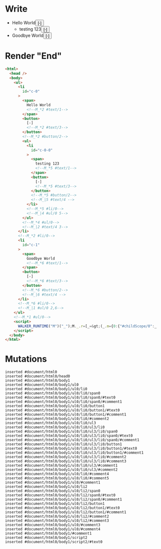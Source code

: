 # Write
  <ul><li id=c-0><span>Hello World<!--M_*2 #text/1--></span><button>[-]<!--M_*2 #text/3--></button><!--M_*2 #button/2--><ul><li id=c-0-0><span>testing 123<!--M_*5 #text/1--></span><button>[-]<!--M_*5 #text/3--></button><!--M_*5 #button/2--><!--M_|5 #text/4 --></li><!--M_*5 #li/0--><!--M_|4 #ul/0 5--></ul><!--M_*4 #ul/0--><!--M_|2 #text/4 3--></li><!--M_*2 #li/0--><li id=c-1><span>Goodbye World<!--M_*6 #text/1--></span><button>[-]<!--M_*6 #text/3--></button><!--M_*6 #button/2--><!--M_|6 #text/4 --></li><!--M_*6 #li/0--><!--M_|1 #ul/0 2,6--></ul><!--M_*1 #ul/0--><script>WALKER_RUNTIME("M")("_");M._.r=[_=>(_.m={0:{"#childScope/0":_.j={input:{comments:[_.b={text:"Hello World",comments:_.c=[_.e={text:"testing 123"}]},_.k={text:"Goodbye World"}]},"#ul/0(":new Map(_.a=[[0,_.h={comment:_.b,id:"c-0",open:!0,"#text/4(":_._["packages/translator-tags/src/__tests__/fixtures/basic-inert-collapsible-tree/components/comments.marko_2_renderer"],"#text/4!":_.i={"#childScope/0":_.f={input:{comments:_.c,path:"c-0"},"#ul/0(":new Map(_.d=[[0,_.g={comment:_.e,id:"c-0-0",open:!0}]])}}}],[1,_.l={comment:_.k,id:"c-1",open:!0}]])}},1:_.j,2:_.h,3:_.i,4:_.f,5:_.g,6:_.l},_.g._=_.f,_.i._=_.h,_.h._=_.l._=_.j,_.m),5,"packages/translator-tags/src/__tests__/fixtures/basic-inert-collapsible-tree/components/comments.marko_1_open",2,"packages/translator-tags/src/__tests__/fixtures/basic-inert-collapsible-tree/components/comments.marko_1_open",6,"packages/translator-tags/src/__tests__/fixtures/basic-inert-collapsible-tree/components/comments.marko_1_open",0];M._.w()</script>


# Render "End"
```html
<html>
  <head />
  <body>
    <ul>
      <li
        id="c-0"
      >
        <span>
          Hello World
          <!--M_*2 #text/1-->
        </span>
        <button>
          [-]
          <!--M_*2 #text/3-->
        </button>
        <!--M_*2 #button/2-->
        <ul>
          <li
            id="c-0-0"
          >
            <span>
              testing 123
              <!--M_*5 #text/1-->
            </span>
            <button>
              [-]
              <!--M_*5 #text/3-->
            </button>
            <!--M_*5 #button/2-->
            <!--M_|5 #text/4 -->
          </li>
          <!--M_*5 #li/0-->
          <!--M_|4 #ul/0 5-->
        </ul>
        <!--M_*4 #ul/0-->
        <!--M_|2 #text/4 3-->
      </li>
      <!--M_*2 #li/0-->
      <li
        id="c-1"
      >
        <span>
          Goodbye World
          <!--M_*6 #text/1-->
        </span>
        <button>
          [-]
          <!--M_*6 #text/3-->
        </button>
        <!--M_*6 #button/2-->
        <!--M_|6 #text/4 -->
      </li>
      <!--M_*6 #li/0-->
      <!--M_|1 #ul/0 2,6-->
    </ul>
    <!--M_*1 #ul/0-->
    <script>
      WALKER_RUNTIME("M")("_");M._.r=[_=&gt;(_.m={0:{"#childScope/0":_.j={input:{comments:[_.b={text:"Hello World",comments:_.c=[_.e={text:"testing 123"}]},_.k={text:"Goodbye World"}]},"#ul/0(":new Map(_.a=[[0,_.h={comment:_.b,id:"c-0",open:!0,"#text/4(":_._["packages/translator-tags/src/__tests__/fixtures/basic-inert-collapsible-tree/components/comments.marko_2_renderer"],"#text/4!":_.i={"#childScope/0":_.f={input:{comments:_.c,path:"c-0"},"#ul/0(":new Map(_.d=[[0,_.g={comment:_.e,id:"c-0-0",open:!0}]])}}}],[1,_.l={comment:_.k,id:"c-1",open:!0}]])}},1:_.j,2:_.h,3:_.i,4:_.f,5:_.g,6:_.l},_.g._=_.f,_.i._=_.h,_.h._=_.l._=_.j,_.m),5,"packages/translator-tags/src/__tests__/fixtures/basic-inert-collapsible-tree/components/comments.marko_1_open",2,"packages/translator-tags/src/__tests__/fixtures/basic-inert-collapsible-tree/components/comments.marko_1_open",6,"packages/translator-tags/src/__tests__/fixtures/basic-inert-collapsible-tree/components/comments.marko_1_open",0];M._.w()
    </script>
  </body>
</html>
```

# Mutations
```
inserted #document/html0
inserted #document/html0/head0
inserted #document/html0/body1
inserted #document/html0/body1/ul0
inserted #document/html0/body1/ul0/li0
inserted #document/html0/body1/ul0/li0/span0
inserted #document/html0/body1/ul0/li0/span0/#text0
inserted #document/html0/body1/ul0/li0/span0/#comment1
inserted #document/html0/body1/ul0/li0/button1
inserted #document/html0/body1/ul0/li0/button1/#text0
inserted #document/html0/body1/ul0/li0/button1/#comment1
inserted #document/html0/body1/ul0/li0/#comment2
inserted #document/html0/body1/ul0/li0/ul3
inserted #document/html0/body1/ul0/li0/ul3/li0
inserted #document/html0/body1/ul0/li0/ul3/li0/span0
inserted #document/html0/body1/ul0/li0/ul3/li0/span0/#text0
inserted #document/html0/body1/ul0/li0/ul3/li0/span0/#comment1
inserted #document/html0/body1/ul0/li0/ul3/li0/button1
inserted #document/html0/body1/ul0/li0/ul3/li0/button1/#text0
inserted #document/html0/body1/ul0/li0/ul3/li0/button1/#comment1
inserted #document/html0/body1/ul0/li0/ul3/li0/#comment2
inserted #document/html0/body1/ul0/li0/ul3/li0/#comment3
inserted #document/html0/body1/ul0/li0/ul3/#comment1
inserted #document/html0/body1/ul0/li0/ul3/#comment2
inserted #document/html0/body1/ul0/li0/#comment4
inserted #document/html0/body1/ul0/li0/#comment5
inserted #document/html0/body1/ul0/#comment1
inserted #document/html0/body1/ul0/li2
inserted #document/html0/body1/ul0/li2/span0
inserted #document/html0/body1/ul0/li2/span0/#text0
inserted #document/html0/body1/ul0/li2/span0/#comment1
inserted #document/html0/body1/ul0/li2/button1
inserted #document/html0/body1/ul0/li2/button1/#text0
inserted #document/html0/body1/ul0/li2/button1/#comment1
inserted #document/html0/body1/ul0/li2/#comment2
inserted #document/html0/body1/ul0/li2/#comment3
inserted #document/html0/body1/ul0/#comment3
inserted #document/html0/body1/ul0/#comment4
inserted #document/html0/body1/#comment1
inserted #document/html0/body1/script2
inserted #document/html0/body1/script2/#text0
```